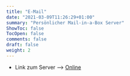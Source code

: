 ```yaml
---
title: "E-Mail"
date: "2021-03-09T11:26:29+01:00"
summary: "Persönlicher Mail-in-a-Box Server"
ShowToc: false
TocOpen: false
comments: false
draft: false
weight: 2
---
```


+ Link zum Server --> [Online](https://box.derchef.email/mail)
